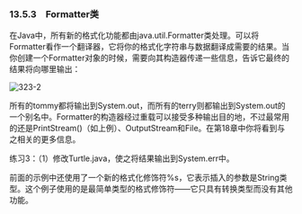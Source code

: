 ### 13.5.3　Formatter类

在Java中，所有新的格式化功能都由java.util.Formatter类处理。可以将Formatter看作一个翻译器，它将你的格式化字符串与数据翻译成需要的结果。当你创建一个Formatter对象的时候，需要向其构造器传递一些信息，告诉它最终的结果将向哪里输出：

![323-2](../Images/image03067.jpeg)

所有的tommy都将输出到System.out，而所有的terry则都输出到System.out的一个别名中。Formatter的构造器经过重载可以接受多种输出目的地，不过最常用的还是PrintStream()（如上例）、OutputStream和File。在第18章中你将看到与之相关的更多信息。

练习3：（1）修改Turtle.java，使之将结果输出到System.err中。

前面的示例中还使用了一个新的格式化修饰符%s，它表示插入的参数是String类型。这个例子使用的是最简单类型的格式修饰符——它只具有转换类型而没有其他功能。
